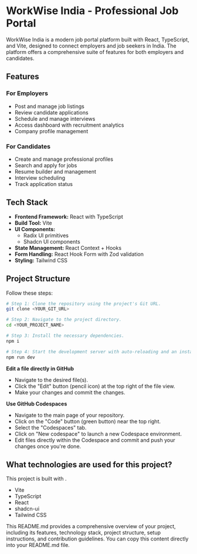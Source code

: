 # WorkWise India - Professional Job Portal

WorkWise India is a modern job portal platform built with React, TypeScript, and Vite, designed to connect employers and job seekers in India. The platform offers a comprehensive suite of features for both employers and candidates.

## Features

### For Employers
- Post and manage job listings
- Review candidate applications
- Schedule and manage interviews
- Access dashboard with recruitment analytics
- Company profile management

### For Candidates
- Create and manage professional profiles
- Search and apply for jobs
- Resume builder and management
- Interview scheduling
- Track application status

## Tech Stack

- **Frontend Framework:** React with TypeScript
- **Build Tool:** Vite
- **UI Components:** 
  - Radix UI primitives
  - Shadcn UI components
- **State Management:** React Context + Hooks
- **Form Handling:** React Hook Form with Zod validation
- **Styling:** Tailwind CSS

## Project Structure

Follow these steps:

```sh
# Step 1: Clone the repository using the project's Git URL.
git clone <YOUR_GIT_URL>

# Step 2: Navigate to the project directory.
cd <YOUR_PROJECT_NAME>

# Step 3: Install the necessary dependencies.
npm i

# Step 4: Start the development server with auto-reloading and an instant preview.
npm run dev
```

**Edit a file directly in GitHub**

- Navigate to the desired file(s).
- Click the "Edit" button (pencil icon) at the top right of the file view.
- Make your changes and commit the changes.

**Use GitHub Codespaces**

- Navigate to the main page of your repository.
- Click on the "Code" button (green button) near the top right.
- Select the "Codespaces" tab.
- Click on "New codespace" to launch a new Codespace environment.
- Edit files directly within the Codespace and commit and push your changes once you're done.

## What technologies are used for this project?

This project is built with .

- Vite
- TypeScript
- React
- shadcn-ui
- Tailwind CSS


This README.md provides a comprehensive overview of your project, including its features, technology stack, project structure, setup instructions, and contribution guidelines. You can copy this content directly into your README.md file.
